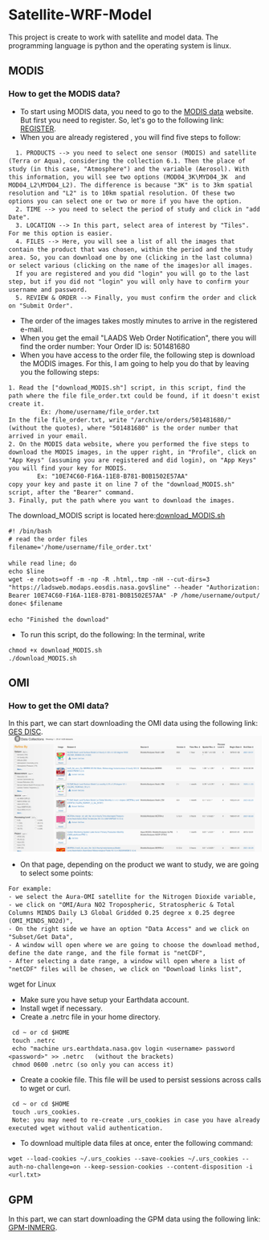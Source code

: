 # Satellite-WRF-Model
This project is create to work with satellite and model data. The programming language is python and the operating system is linux.

## MODIS
### How to get the MODIS data?

* To start using MODIS data, you need to go to the [MODIS data](https://ladsweb.modaps.eosdis.nasa.gov/search/) website. But first you need to register. So, let's go to the following link: [REGISTER](https://urs.earthdata.nasa.gov/users/new?client_id=A6th7HB-3EBoO7iOCiCLlA&redirect_uri=https%3A%2F%2Fladsweb.modaps.eosdis.nasa.gov%2Fcallback&response_type=code&state=L3NlYXJjaC8%3D%0A).
* When you are already registered , you will find five steps to follow: 
```
  1. PRODUCTS --> you need to select one sensor (MODIS) and satellite (Terra or Aqua), considering the collection 6.1. Then the place of study (in this case, "Atmosphere") and the variable (Aerosol). With this information, you will see two options (MOD04_3K\MYD04_3K  and MOD04_L2\MYD04_L2). The difference is because "3K" is to 3km spatial resolution and "L2" is to 10km spatial resolution. Of these two options you can select one or two or more if you have the option. 
  2. TIME --> you need to select the period of study and click in "add Date".
  3. LOCATION --> In this part, select area of interest by "Tiles". For me this option is easier. 
  4. FILES --> Here, you will see a list of all the images that contain the product that was chosen, within the period and the study area. So, you can download one by one (clicking in the last columna) or select various (clicking on the name of the images)or all images.
  If you are registered and you did "login" you will go to the last step, but if you did not "login" you will only have to confirm your username and password. 
  5. REVIEW & ORDER --> Finally, you must confirm the order and click on "Submit Order".
```
* The order of the images takes mostly minutes to arrive in the registered e-mail. 
* When you get the email "LAADS Web Order Notification", there you will find the order number: Your Order ID is: 501481680
* When you have access to the order file, the following step is download the MODIS images. For this, I am going to help you do that by leaving you the following steps:
```
1. Read the ["download_MODIS.sh"] script, in this script, find the path where the file file_order.txt could be found, if it doesn't exist create it.
         Ex: /home/username/file_order.txt
In the file file_order.txt, write "/archive/orders/501481680/" (without the quotes), where "501481680" is the order number that arrived in your email.
2. On the MODIS data website, where you performed the five steps to download the MODIS images, in the upper right, in "Profile", click on "App Keys" (assuming you are registered and did login), on "App Keys" you will find your key for MODIS. 
        Ex: "10E74C60-F16A-11E8-B781-B0B1502E57AA"
copy your key and paste it on line 7 of the "download_MODIS.sh" script, after the "Bearer" command.
3. Finally, put the path where you want to download the images. 
```
The download_MODIS script is located here:[download_MODIS.sh](https://github.com/rnoeliab/Satellite-WRF-Model/blob/master/download_MODIS.sh)
```shell
#! /bin/bash
# read the order files 
filename='/home/username/file_order.txt'

while read line; do 
echo $line
wget -e robots=off -m -np -R .html,.tmp -nH --cut-dirs=3 "https://ladsweb.modaps.eosdis.nasa.gov$line" --header "Authorization: Bearer 10E74C60-F16A-11E8-B781-B0B1502E57AA" -P /home/username/output/
done< $filename 

echo "Finished the download"
``` 
* To run this script, do the following: In the terminal, write
```
chmod +x download_MODIS.sh
./download_MODIS.sh
```


## OMI
### How to get the OMI data?
In this part, we can start downloading the OMI data using the following link: [GES DISC](https://disc.gsfc.nasa.gov/datasets/).
![Alt text](https://github.com/rnoeliab/Satellite-WRF-Model/blob/master/omi_website.png)
* On that page, depending on the product we want to study, we are going to select some points: 
```
For example:
- we select the Aura-OMI satellite for the Nitrogen Dioxide variable,
- we click on "OMI/Aura NO2 Tropospheric, Stratospheric & Total Columns MINDS Daily L3 Global Gridded 0.25 degree x 0.25 degree (OMI_MINDS_NO2d)",
- On the right side we have an option "Data Access" and we click on "Subset/Get Data",
- A window will open where we are going to choose the download method, define the date range, and the file format is "netCDF",
- After selecting a date range, a window will open where a list of "netCDF" files will be chosen, we click on "Download links list",
```
wget for Linux
* Make sure you have setup your Earthdata account.
* Install wget if necessary.
* Create a .netrc file in your home directory.
```
 cd ~ or cd $HOME
 touch .netrc
 echo "machine urs.earthdata.nasa.gov login <username> password <password>" >> .netrc   (without the brackets)
 chmod 0600 .netrc (so only you can access it)
```
* Create a cookie file. This file will be used to persist sessions across calls to wget or curl.
```
 cd ~ or cd $HOME
 touch .urs_cookies.
 Note: you may need to re-create .urs_cookies in case you have already executed wget without valid authentication.
```
* To download multiple data files at once, enter the following command:
```
wget --load-cookies ~/.urs_cookies --save-cookies ~/.urs_cookies --auth-no-challenge=on --keep-session-cookies --content-disposition -i <url.txt>
```
## GPM
In this part, we can start downloading the GPM data using the following link: [GPM-INMERG](https://disc.gsfc.nasa.gov/datasets/GPM_3IMERGDL_06/summary/).









